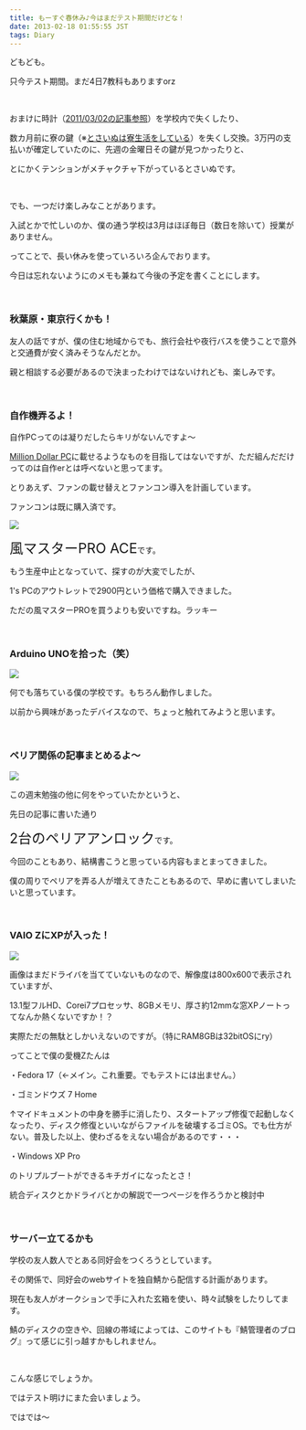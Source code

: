```yaml
---
title: もーすぐ春休み♪今はまだテスト期間だけどな！
date: 2013-02-18 01:55:55 JST
tags: Diary
---
```

<p>どもども。</p>
<p>只今テスト期間。まだ4日7教科もありますorz</p>
<p>&nbsp;</p>
<p>おまけに時計（<a href="http://www5.pf-x.net/~tosainu/index.php/view/196">2011/03/02の記事参照</a>）を学校内で失くしたり、</p>
<p>数カ月前に寮の鍵（※<a href="http://www5.pf-x.net/~tosainu/index.php/view/203">とさいぬは寮生活をしている</a>）を失くし交換。3万円の支払いが確定していたのに、先週の金曜日その鍵が見つかったりと、</p>
<p>とにかくテンションがメチャクチャ下がっているとさいぬです。</p>
<p>&nbsp;</p>
<p>でも、一つだけ楽しみなことがあります。</p>
<p>入試とかで忙しいのか、僕の通う学校は3月はほぼ毎日（数日を除いて）授業がありません。</p>
<p>ってことで、長い休みを使っていろいろ企んでおります。</p>
<p>今日は忘れないようにのメモも兼ねて今後の予定を書くことにします。</p>
<p>&nbsp;</p>
<h3>秋葉原・東京行くかも！</h3>
<p>友人の話ですが、僕の住む地域からでも、旅行会社や夜行バスを使うことで意外と交通費が安く済みそうなんだとか。</p>
<p>親と相談する必要があるので決まったわけではないけれども、楽しみです。</p>
<p>&nbsp;</p>
<h3>自作機弄るよ！</h3>
<p>自作PCってのは凝りだしたらキリがないんですよ〜</p>
<p><a href="http://www.million-dollar-pc.com/">Million Dollar PC</a>に載せるようなものを目指してはないですが、ただ組んだだけってのは自作erとは呼べないと思ってます。</p>
<p>とりあえず、ファンの載せ替えとファンコン導入を計画しています。</p>
<p>ファンコンは既に購入済です。</p>
<p><img src="https://lh6.googleusercontent.com/-Au87XeUcfUc/USD_xec8BqI/AAAAAAAABF0/yuYr6bfHTo4/s640/DSC07071.JPG" /></p>
<p><span style="font-size:24px;">風マスターPRO ACE</span>です。</p>
<p>もう生産中止となっていて、探すのが大変でしたが、</p>
<p>1's PCのアウトレットで2900円という価格で購入できました。</p>
<p>ただの風マスターPROを買うよりも安いですね。ラッキー</p>
<p>&nbsp;</p>
<h3>Arduino UNOを拾った（笑）</h3>
<p><img src="https://lh4.googleusercontent.com/-3_Gfuzz0u0o/USD_zuExA-I/AAAAAAAABF8/EeqWXt7dI9E/s640/DSC07072.JPG" /></p>
<p>何でも落ちている僕の学校です。もちろん動作しました。</p>
<p>以前から興味があったデバイスなので、ちょっと触れてみようと思います。</p>
<p>&nbsp;</p>
<h3>ペリア関係の記事まとめるよ〜</h3>
<p><img src="https://lh3.googleusercontent.com/-p2k5aHoZezo/USD_4uHMJeI/AAAAAAAABGM/jTDrFnF7XFc/s640/DSC07073.JPG" /></p>
<p>この週末勉強の他に何をやっていたかというと、</p>
<p>先日の記事に書いた通り</p>
<p><span style="font-size:24px;">2台のペリアアンロック</span>です。</p>
<p>今回のこともあり、結構書こうと思っている内容もまとまってきました。</p>
<p>僕の周りでペリアを弄る人が増えてきたこともあるので、早めに書いてしまいたいと思っています。</p>
<p>&nbsp;</p>
<h3>VAIO ZにXPが入った！</h3>
<p><img src="https://lh6.googleusercontent.com/-AJCddo3AWd8/USD_0kybIgI/AAAAAAAABGE/A_ni_pL3nLk/s640/DSC07055.JPG" /></p>
<p>画像はまだドライバを当てていないものなので、解像度は800x600で表示されていますが、</p>
<p>13.1型フルHD、Corei7プロセッサ、8GBメモリ、厚さ約12mmな窓XPノートってなんか熱くないですか！？</p>
<p>実際ただの無駄としかいえないのですが。（特にRAM8GBは32bitOSにry）</p>
<p>ってことで僕の愛機Zたんは</p>
<p>・Fedora 17（←メイン。これ重要。でもテストには出ません。）</p>
<p>・ゴミンドウズ 7 Home</p>
<p>↑マイドキュメントの中身を勝手に消したり、スタートアップ修復で起動しなくなったり、ディスク修復といいながらファイルを破壊するゴミOS。でも仕方がない。普及した以上、使わざるをえない場合があるのです・・・</p>
<p>・Windows XP Pro</p>
<p>のトリプルブートができるキチガイになったとさ！</p>
<p>統合ディスクとかドライバとかの解説で一つページを作ろうかと検討中</p>
<p>&nbsp;</p>
<h3>サーバー立てるかも</h3>
<p>学校の友人数人でとある同好会をつくろうとしています。</p>
<p>その関係で、同好会のwebサイトを独自鯖から配信する計画があります。</p>
<p>現在も友人がオークションで手に入れた玄箱を使い、時々試験をしたりしてます。</p>
<p>鯖のディスクの空きや、回線の帯域によっては、このサイトも『鯖管理者のブログ』って感じに引っ越すかもしれません。</p>
<p>&nbsp;</p>
<p>こんな感じでしょうか。</p>
<p>ではテスト明けにまた会いましょう。</p>
<p>ではでは〜</p>
